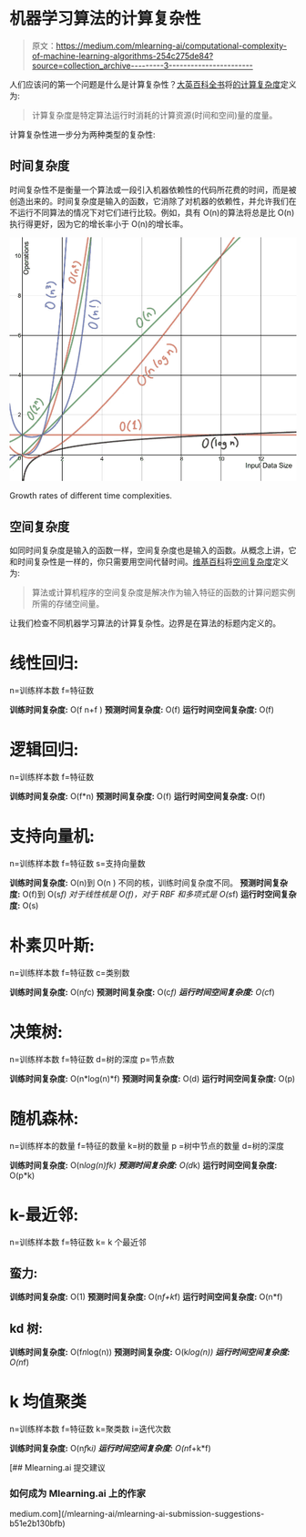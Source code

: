 # 机器学习算法的计算复杂性

> 原文：<https://medium.com/mlearning-ai/computational-complexity-of-machine-learning-algorithms-254c275de84?source=collection_archive---------3----------------------->

人们应该问的第一个问题是什么是计算复杂性？[大英百科全书](https://www.britannica.com/)将[的计算复杂度](https://www.britannica.com/topic/computational-complexity)定义为:

> 计算复杂度是特定算法运行时消耗的计算资源(时间和空间)量的度量。

计算复杂性进一步分为两种类型的复杂性:

## **时间复杂度**

时间复杂性不是衡量一个算法或一段引入机器依赖性的代码所花费的时间，而是被创造出来的。时间复杂度是输入的函数，它消除了对机器的依赖性，并允许我们在不运行不同算法的情况下对它们进行比较。例如，具有 O(n)的算法将总是比 O(n)执行得更好，因为它的增长率小于 O(n)的增长率。

![](img/879f84b18208597e129db898e3187b79.png)

Growth rates of different time complexities.

## **空间复杂度**

如同时间复杂度是输入的函数一样，空间复杂度也是输入的函数。从概念上讲，它和时间复杂性是一样的，你只需要用空间代替时间。[维基百科](https://en.wikipedia.org/wiki/Main_Page)将[空间复杂度](https://en.wikipedia.org/wiki/Space_complexity#:~:text=The%20space%20complexity%20of%20an,algorithm%20until%20it%20executes%20completely.)定义为:

> 算法或计算机程序的空间复杂度是解决作为输入特征的函数的计算问题实例所需的存储空间量。

让我们检查不同机器学习算法的计算复杂性。边界是在算法的标题内定义的。

# 线性回归:

n=训练样本数
f=特征数

**训练时间复杂度:** O(f n+f )
**预测时间复杂度:** O(f)
**运行时间空间复杂度:** O(f)

# 逻辑回归:

n=训练样本数
f=特征数

**训练时间复杂度:** O(f*n)
**预测时间复杂度:** O(f)
**运行时间空间复杂度:** O(f)

# 支持向量机:

n=训练样本数
f=特征数
s=支持向量数

**训练时间复杂度:** O(n)到 O(n )
不同的核，训练时间复杂度不同。
**预测时间复杂度:** O(f)到 O(s*f)
对于线性核是 O(f)，对于 RBF 和多项式是 O(s*f)
**运行时空间复杂度:** O(s)

# 朴素贝叶斯:

n=训练样本数
f=特征数
c=类别数

**训练时间复杂度:** O(n*f*c)
**预测时间复杂度:** O(c*f)
**运行时间空间复杂度:** O(c*f)

# 决策树:

n=训练样本数
f=特征数
d=树的深度
p=节点数

**训练时间复杂度:** O(n*log(n)*f)
**预测时间复杂度:** O(d)
**运行时间空间复杂度:** O(p)

# 随机森林:

n=训练样本的数量
f=特征的数量
k=树的数量
p =树中节点的数量
d=树的深度

**训练时间复杂度:** O(n*log(n)*f*k)
**预测时间复杂度:** O(d*k)
**运行时间空间复杂度:** O(p*k)

# k-最近邻:

n=训练样本数
f=特征数
k= k 个最近邻

## 蛮力:

**训练时间复杂度:** O(1)
**预测时间复杂度:** O(n*f+k*f)
**运行时间空间复杂度:** O(n*f)

## kd 树:

**训练时间复杂度:** O(f*n*log(n))
**预测时间复杂度:** O(k*log(n))
**运行时间空间复杂度:** O(n*f)

# k 均值聚类

n=训练样本数
f=特征数
k=聚类数
i=迭代次数

**训练时间复杂度:** O(n*f*k*i)
**运行时间空间复杂度:** O(n*f+k*f)

[](/mlearning-ai/mlearning-ai-submission-suggestions-b51e2b130bfb) [## Mlearning.ai 提交建议

### 如何成为 Mlearning.ai 上的作家

medium.com](/mlearning-ai/mlearning-ai-submission-suggestions-b51e2b130bfb)